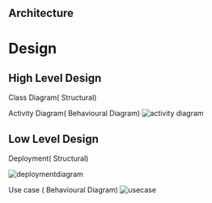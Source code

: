 ## Architecture
# Design
    
## High Level Design 
 Class Diagram( Structural)

Activity Diagram( Behavioural Diagram)
![activity diagram](https://user-images.githubusercontent.com/54410419/132119065-261ef638-2406-4db0-948b-965fe8630b2f.jpg)

## Low Level Design 

 Deployment( Structural) 

 ![deploymentdiagram](https://user-images.githubusercontent.com/54410419/132119107-f6fad45d-1c68-4720-983a-32ebd74381d0.png)
 
Use case ( Behavioural Diagram)
![usecase](https://user-images.githubusercontent.com/54410419/132119114-ac043abe-8c2a-4cb4-894b-12c11763ad00.jpg)
